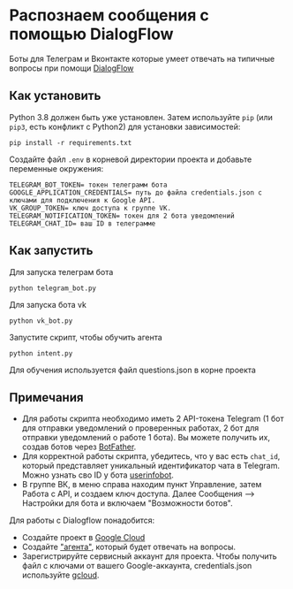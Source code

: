 # Распознаем сообщения c помощью DialogFlow

Боты для Телеграм и Вконтакте которые умеет отвечать на типичные вопросы при помощи [DialogFlow](https://cloud.google.com/dialogflow/docs)


## Как установить

Python 3.8 должен быть уже установлен.
Затем используйте `pip` (или `pip3`, есть конфликт с Python2) для установки зависимостей:
```
pip install -r requirements.txt
```

Создайте файл `.env` в корневой директории проекта и добавьте переменные окружения:

```
TELEGRAM_BOT_TOKEN= токен телеграмм бота
GOOGLE_APPLICATION_CREDENTIALS= путь до файла credentials.json с ключами для подключения к Google API.
VK_GROUP_TOKEN= ключ доступа к группе VK.
TELEGRAM_NOTIFICATION_TOKEN= токен для 2 бота уведомлений
TELEGRAM_CHAT_ID= ваш ID в телеграмме
```
## Как запустить
Для запуска телеграм бота
```
python telegram_bot.py
```
Для запуска бота vk
```
python vk_bot.py
```
Запустите скрипт, чтобы обучить агента
```
python intent.py
```
Для обучения используется файл questions.json в корне проекта

## Примечания

- Для работы скрипта необходимо иметь 2 API-токена Telegram (1 бот для отправки уведомлений о проверенных работах, 2 бот для отправки уведомлений о работе 1 бота). Вы можете получить их, создав ботов через [BotFather](https://core.telegram.org/bots#botfather).
- Для корректной работы скрипта, убедитесь, что у вас есть `chat_id`, который представляет уникальный идентификатор чата в Telegram. Можно узнать сво ID  у бота [userinfobot](https://t.me/userinfobot).
- В группе ВК, в меню справа находим пункт Управление, затем Работа с API, и создаем ключ доступа. Далее Сообщения ⟶ Настройки для бота и включаем "Возможности ботов".

Для работы с Dialogflow понадобится:
- Создайте проект в [Google Cloud](https://cloud.google.com/dialogflow/es/docs/quick/setup#project)
- Создайте ["агента"](https://cloud.google.com/dialogflow/es/docs/quick/build-agent), который будет отвечать на вопросы.
- Зарегистрируйте сервисный аккаунт для проекта. Чтобы получить файл с ключами от вашего Google-аккаунта, credentials.json используйте [gcloud](https://cloud.google.com/dialogflow/es/docs/quick/setup#sdk).
